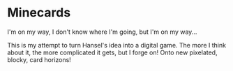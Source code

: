 # Minecards
I'm on my way, I don't know where I'm going, but I'm on my way...

This is my attempt to turn Hansel's idea into a digital game.
The more I think about it, the more complicated it gets, but I forge on!
Onto new pixelated, blocky, card horizons!
